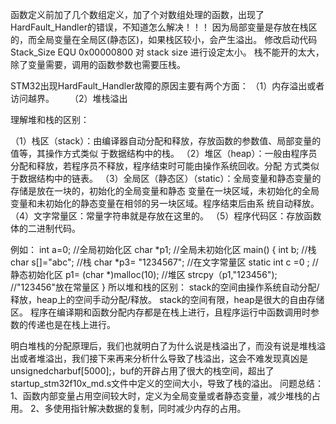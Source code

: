 函数定义前加了几个数组定义，加了个对数组处理的函数，出现了HardFault_Handler的错误，不知道怎么解决！！！
因为局部变量是存放在栈区的，而全局变量在全局区(静态区)，如果栈区较小，会产生溢出。
修改启动代码
Stack_Size      EQU   0x00000800
对 stack size 进行设定太小。
栈不能开的太大，除了变量需要，调用的函数参数也需要压栈。

STM32出现HardFault_Handler故障的原因主要有两个方面：
（1）内存溢出或者访问越界。　　
（2）堆栈溢出

理解堆和栈的区别：

（1）栈区（stack）：由编译器自动分配和释放，存放函数的参数值、局部变量的值等，其操作方式类似     于数据结构中的栈。
（2）堆区（heap）：一般由程序员分配和释放，若程序员不释放，程序结束时可能由操作系统回收。分配
     方式类似于数据结构中的链表。
（3）全局区（静态区）（static）：全局变量和静态变量的存储是放在一块的，初始化的全局变量和静态
     变量在一块区域，未初始化的全局变量和未初始化的静态变量在相邻的另一块区域。程序结束后由系
     统自动释放。
（4）文字常量区：常量字符串就是存放在这里的。
（5）程序代码区：存放函数体的二进制代码。

例如：
    int a=0;                    //全局初始化区
    char *p1;                   //全局未初始化区
    main()
    {
     int b;                    //栈
     char s[]="abc";              //栈
     char *p3= "1234567";          //在文字常量区
     static int c =0 ;            //静态初始化区
     p1= (char *)malloc(10);         //堆区
     strcpy（p1,"123456");          //"123456"放在常量区
    }
所以堆和栈的区别：
    stack的空间由操作系统自动分配/释放，heap上的空间手动分配/释放。
    stack的空间有限，heap是很大的自由存储区。
    程序在编译期和函数分配内存都是在栈上进行，且程序运行中函数调用时参数的传递也是在栈上进行。

 

明白堆栈的分配原理后，我们也就明白了为什么说是栈溢出了，而没有说是堆栈溢出或者堆溢出，我们接下来再来分析什么导致了栈溢出，这会不难发现真凶是unsignedcharbuf[5000];，buf的开辟占用了很大的栈空间，超出了startup_stm32f10x_md.s文件中定义的空间大小，导致了栈的溢出。
问题总结：
1、函数内部变量占用空间较大时，定义为全局变量或者静态变量，减少堆栈的占用。
2、多使用指针解决数据的复制，同时减少内存的占用。